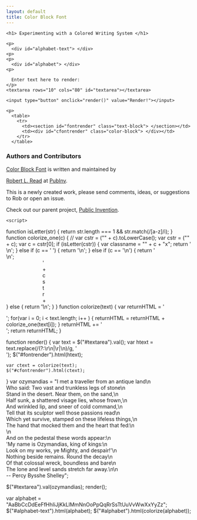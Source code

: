 ```yaml
---
layout: default
title: Color Block Font
---
```

    

<link rel="stylesheet" href="./stylesheets/color-block.css">

<style>
 .text-block {
    font-family: "Courier";
font-size: 22px;
text-align: left;
}
</style>
     
  <div id="content-wrapper">
    <div class="inner clearfix">
      <section id="main-content">
	<section id="textsection" style="{border: red;}">
	</section>

	<h1> Experimenting with a Colored Writing System </h1>    

	<p>
	  <div id="alphabet-text"> </div>
	<p>
	<p>
	  <div id="alphabet"> </div>
	<p>

	  Enter text here to render:
	</p>
	<textarea rows="10" cols="80" id="textarea"></textarea>
	
	<input type="button" onclick="render()" value="Render!"></input>

	<p>
	  <table>
	    <tr>
	      <td><section id="fontrender" class="text-block"> </section></td>
	      <td><div id="cfontrender" class="color-block"> </div></td>
	    </tr>
	  </table>
</body>




<h3>
  <a id="authors-and-contributors" class="anchor" href="#authors-and-contributors" aria-hidden="true"><span aria-hidden="true" class="octicon octicon-link"></span></a>Authors and Contributors</h3>

<p><a href="https://github.com/PubInv/color-block-font">Color Block Font</a> is written and maintained by

  <a href="mailto:read.robert@gmail.com">Robert L. Read</a> at <a href="https://github.com/PubInv">PubInv</a>.</p>

<p> This is a newly created work, please send comments, ideas, or suggestions to Rob or open an issue.</p>

<p>Check out our parent project, <a href="https://pubinv.github.io/PubInv">Public Invention</a>.</p>

</section>
</div>
</div>

    <script>
function isLetter(str) {
	return str.length === 1 && str.match(/[a-z]/i);
}
function colorize_one(c) {
//    var cstr = ("" + c).toLowerCase();
    var cstr = ("" + c);
    var c = cstr[0];
    if (isLetter(cstr)) {
	var classname = "" + c + "x";
	return '<span  class="'+classname+'" style="display: inline-block; width: 0px;"><span>  </span></span>\n';
    } else if (c == ' ') {
	return '<span style="display: inline-block; width: 0px;">&nbsp;</span>\n';
    } else if (c == '\n') {
	return '<br>\n';	
    } else {
    	return '<span style="display: inline-block;  width: 0px;">'+cstr+'</span>\n';
    }
}
function colorize(text) {
    var returnHTML = '<div class="color-block">';
    for(var i = 0; i < text.length; i++ ) {
	returnHTML = returnHTML + colorize_one(text[i]);
    }
    returnHTML += '</div>';
    return returnHTML;
}

function render() {
    var text = $("#textarea").val();
    var htext = text.replace(/(?:\r\n|\r|\n)/g, '<br />');
    $("#fontrender").html(htext);

    var ctext = colorize(text);
    $("#cfontrender").html(ctext);
}
var ozymandias = "I met a traveller from an antique land\n\
Who said: Two vast and trunkless legs of stone\n\
Stand in the desert. Near them, on the sand,\n\
Half sunk, a shattered visage lies, whose frown,\n\
And wrinkled lip, and sneer of cold command,\n\
Tell that its sculptor well those passions read\n\
Which yet survive, stamped on these lifeless things,\n\
The hand that mocked them and the heart that fed:\n\
\n\
And on the pedestal these words appear:\n\
'My name is Ozymandias, king of kings:\n\
Look on my works, ye Mighty, and despair!'\n\
Nothing beside remains. Round the decay\n\
Of that colossal wreck, boundless and bare\n\
The lone and level sands stretch far away.\n\n\
-- Percy Bysshe Shelley";

$("#textarea").val(ozymandias);
render();

var alphabet = "AaBbCcDdEeFfHhIiJjKkLlMmNnOoPpQqRrSsTtUuVvWwXxYyZz";
$("#alphabet-text").html(alphabet);
$("#alphabet").html(colorize(alphabet));
		       </script>
    <style>
/*
.inner {
width: 1500px;
}
#content-wrapper {
width: 90%;
}
#main-content {
width: 90%;
}


/*
.container {
 max-width: 2000px;
}

   */   
      </style>
      <!--- My color palette will be : Red Green Yellow Cyan Black
a: r r
b: g y
c: m g
d: r m
e: g g
f: r g
g: g m
h: c y
i: y y
j: y m
k: y c
l: c r
m: g r
n: r y
o: c c
p: c g
q: m c
r: r m
s: g c
t: m y
u: m m
v: r c
w: y r
x: y g
y: c m
z: m r
--->

  

